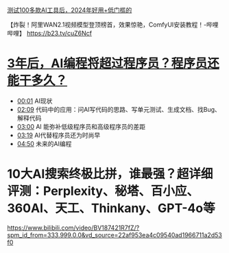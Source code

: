 [测试100多款AI工具后，2024年好用+低门槛的](https://www.douyin.com/video/7461434027480861986)


【炸裂！阿里WAN2.1视频模型登顶榜首，效果惊艳，ComfyUI安装教程！-哔哩哔哩】 https://b23.tv/cuZ6Ncf



# [3年后，AI编程将超过程序员？程序员还能干多久？](https://www.bilibili.com/video/BV15ysoeqEcm/?spm_id_from=333.788.top_right_bar_window_history.content.click&vd_source=22af953ea4c09540ad1966711a2d53f0)

- [00:01](https://www.bilibili.com/video/BV15ysoeqEcm/?t=1.182801#t=1.18) AI现状
- [02:09](https://www.bilibili.com/video/BV15ysoeqEcm/?t=129.760889#t=02:09.76) 代码中的应用：问AI写代码的思路、写单元测试、生成文档、找Bug、解释代码
- [03:00](https://www.bilibili.com/video/BV15ysoeqEcm/?t=180.457769#t=03:00.46) AI 能弥补低级程序员和高级程序员的差距
- [03:19](https://www.bilibili.com/video/BV15ysoeqEcm/?t=199.460756#t=03:19.46) AI代替程序员还为时尚早
- [04:50](https://www.bilibili.com/video/BV15ysoeqEcm/?t=290.54736#t=04:50.55) 未来的AI编程

# 10大AI搜索终极比拼，谁最强？超详细评测：Perplexity、秘塔、百小应、360AI、天工、Thinkany、GPT-4o等
https://www.bilibili.com/video/BV187421R7fZ/?spm_id_from=333.999.0.0&vd_source=22af953ea4c09540ad1966711a2d53f0